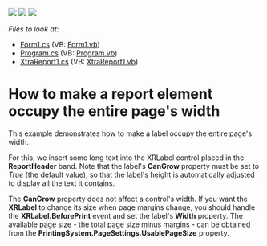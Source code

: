 <!-- default badges list -->
![](https://img.shields.io/endpoint?url=https://codecentral.devexpress.com/api/v1/VersionRange/128601845/12.2.4%2B)
[![](https://img.shields.io/badge/Open_in_DevExpress_Support_Center-FF7200?style=flat-square&logo=DevExpress&logoColor=white)](https://supportcenter.devexpress.com/ticket/details/E901)
[![](https://img.shields.io/badge/📖_How_to_use_DevExpress_Examples-e9f6fc?style=flat-square)](https://docs.devexpress.com/GeneralInformation/403183)
<!-- default badges end -->
<!-- default file list -->
*Files to look at*:

* [Form1.cs](./CS/Form1.cs) (VB: [Form1.vb](./VB/Form1.vb))
* [Program.cs](./CS/Program.cs) (VB: [Program.vb](./VB/Program.vb))
* [XtraReport1.cs](./CS/XtraReport1.cs) (VB: [XtraReport1.vb](./VB/XtraReport1.vb))
<!-- default file list end -->
# How to make a report element occupy the entire page's width


<p>This example demonstrates how to make a label occupy the entire page's width.</p><p>For this, we insert some long text into the XRLabel control placed in the <strong>ReportHeader</strong> band. Note that the label's <strong>CanGrow</strong> property must be set to <i>True</i> (the default value), so that the label's height is automatically adjusted to display all the text it contains.</p><p>The <strong>CanGrow</strong> property does not affect a control's width.  If you want the <strong>XRLabel</strong> to change its size when page margins change, you should handle the <strong>XRLabel.BeforePrint</strong> event and set the label's <strong>Width</strong> property. The available page size - the total page size minus margins - can be obtained from the <strong>PrintingSystem.PageSettings.UsablePageSize</strong> property.</p>

<br/>


